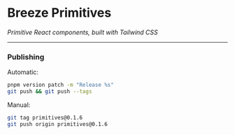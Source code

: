 # Breeze Primitives

_Primitive React components, built with Tailwind CSS_

---

### Publishing

Automatic:

```bash
pnpm version patch -m "Release %s"
git push && git push --tags
```

Manual:

```bash
git tag primitives@0.1.6
git push origin primitives@0.1.6
```
